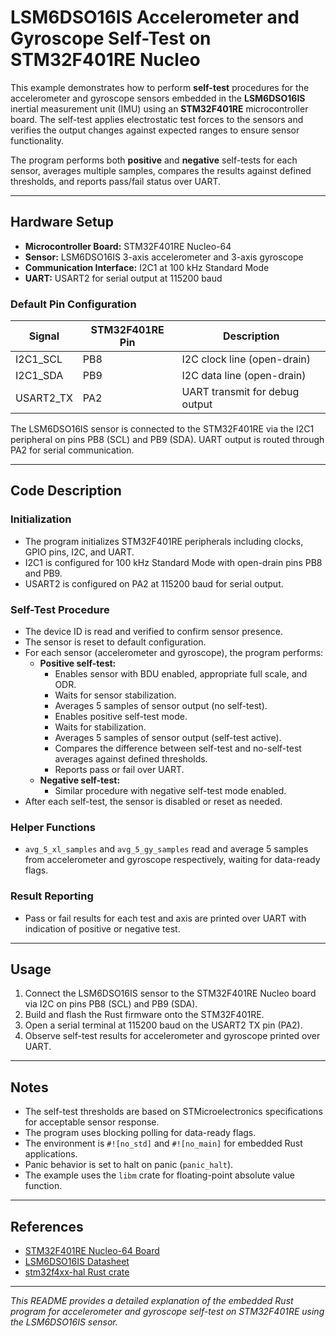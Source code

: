 # LSM6DSO16IS Accelerometer and Gyroscope Self-Test on STM32F401RE Nucleo

This example demonstrates how to perform **self-test** procedures for the accelerometer and gyroscope sensors embedded in the **LSM6DSO16IS** inertial measurement unit (IMU) using an **STM32F401RE** microcontroller board. The self-test applies electrostatic test forces to the sensors and verifies the output changes against expected ranges to ensure sensor functionality.

The program performs both **positive** and **negative** self-tests for each sensor, averages multiple samples, compares the results against defined thresholds, and reports pass/fail status over UART.

---

## Hardware Setup

- **Microcontroller Board:** STM32F401RE Nucleo-64
- **Sensor:** LSM6DSO16IS 3-axis accelerometer and 3-axis gyroscope
- **Communication Interface:** I2C1 at 100 kHz Standard Mode
- **UART:** USART2 for serial output at 115200 baud

### Default Pin Configuration

| Signal       | STM32F401RE Pin | Description                      |
|--------------|-----------------|---------------------------------|
| I2C1_SCL     | PB8             | I2C clock line (open-drain)     |
| I2C1_SDA     | PB9             | I2C data line (open-drain)      |
| USART2_TX    | PA2             | UART transmit for debug output  |

The LSM6DSO16IS sensor is connected to the STM32F401RE via the I2C1 peripheral on pins PB8 (SCL) and PB9 (SDA). UART output is routed through PA2 for serial communication.

---

## Code Description

### Initialization

- The program initializes STM32F401RE peripherals including clocks, GPIO pins, I2C, and UART.
- I2C1 is configured for 100 kHz Standard Mode with open-drain pins PB8 and PB9.
- USART2 is configured on PA2 at 115200 baud for serial output.

### Self-Test Procedure

- The device ID is read and verified to confirm sensor presence.
- The sensor is reset to default configuration.
- For each sensor (accelerometer and gyroscope), the program performs:
  - **Positive self-test:**
    - Enables sensor with BDU enabled, appropriate full scale, and ODR.
    - Waits for sensor stabilization.
    - Averages 5 samples of sensor output (no self-test).
    - Enables positive self-test mode.
    - Waits for stabilization.
    - Averages 5 samples of sensor output (self-test active).
    - Compares the difference between self-test and no-self-test averages against defined thresholds.
    - Reports pass or fail over UART.
  - **Negative self-test:**
    - Similar procedure with negative self-test mode enabled.
- After each self-test, the sensor is disabled or reset as needed.

### Helper Functions

- `avg_5_xl_samples` and `avg_5_gy_samples` read and average 5 samples from accelerometer and gyroscope respectively, waiting for data-ready flags.

### Result Reporting

- Pass or fail results for each test and axis are printed over UART with indication of positive or negative test.

---

## Usage

1. Connect the LSM6DSO16IS sensor to the STM32F401RE Nucleo board via I2C on pins PB8 (SCL) and PB9 (SDA).
2. Build and flash the Rust firmware onto the STM32F401RE.
3. Open a serial terminal at 115200 baud on the USART2 TX pin (PA2).
4. Observe self-test results for accelerometer and gyroscope printed over UART.

---

## Notes

- The self-test thresholds are based on STMicroelectronics specifications for acceptable sensor response.
- The program uses blocking polling for data-ready flags.
- The environment is `#![no_std]` and `#![no_main]` for embedded Rust applications.
- Panic behavior is set to halt on panic (`panic_halt`).
- The example uses the `libm` crate for floating-point absolute value function.

---

## References

- [STM32F401RE Nucleo-64 Board](https://www.st.com/en/evaluation-tools/nucleo-f401re.html)
- [LSM6DSO16IS Datasheet](https://www.st.com/resource/en/datasheet/lsm6dso16is.pdf)
- [stm32f4xx-hal Rust crate](https://docs.rs/stm32f4xx-hal)

---

*This README provides a detailed explanation of the embedded Rust program for accelerometer and gyroscope self-test on STM32F401RE using the LSM6DSO16IS sensor.*
